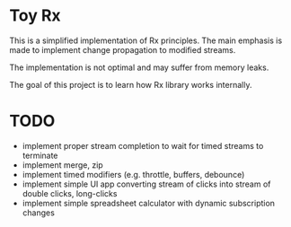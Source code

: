 Toy Rx
======

This is a simplified implementation of Rx principles.
The main emphasis is made to implement change propagation to modified streams.

The implementation is not optimal and may suffer from memory leaks.

The goal of this project is to learn how Rx library works internally.

TODO
====

 - implement proper stream completion to wait for timed streams to terminate
 - implement merge, zip
 - implement timed modifiers (e.g. throttle, buffers, debounce)
 - implement simple UI app converting stream of clicks into stream of double clicks, long-clicks
 - implement simple spreadsheet calculator with dynamic subscription changes 
